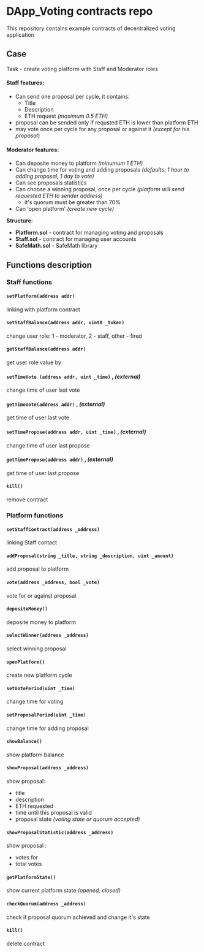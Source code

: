 # DApp_Voting contracts repo

This repository contains example contracts of decentralized voting application

## Case
Task - create voting platform with Staff and Moderator roles

#### Staff features:

* Can send one proposal per cycle, it contains:
	* Title
	* Description
	* ETH request _(maximum 0.5 ETH)_
* proposal can be sended only if requsted ETH is lower than platform ETH
* may vote once per cycle for any proposal or against it _(except for his proposal)_

#### Moderator features:

* Can deposite money to platform _(minumum 1 ETH)_
* Can change time for voting and adding proposals _(defaults: 1 hour to adding proposal, 1 day to vote)_
* Can see proposals statistics
* Can choose a winning proposal, once per cycle _(platform will send requested ETH to sender address)_
	* it's quorum must be greater than 70%
* Can 'open platform' _(create new cycle)_


**Structure**: 

* **Platform.sol** - contract for managing voting and proposals
* **Staff.sol** - contract for managing user accounts
* **SafeMath.sol** - SafeMath library

## Functions description
### Staff functions

#### `setPlatform(address addr)`
linking with platform contract

#### `setStaffBalance(address addr, uint8 _token)`
change user role: 1 - moderator, 2 - staff, other - fired

#### `getStaffBalance(address addr)`
get user role value by

#### `setTimeVote (address addr, uint _time)` , _(external)_
change time of user last vote

#### `getTimeVote(address addr)` , _(external)_
get time of user last vote

#### `setTimePropose(address addr, uint _time)` , _(external)_
change time of user last propose

#### `getTimePropose(address addr)` , _(external)_
get time of user last propose

#### `kill()`
remove contract


### Platform functions

#### `setStaffContract(address _address)`
linking Staff contact

#### `addProposal(string _title, string _description, uint _amount)`
add proposal to platform

#### `vote(address _address, bool _vote)`
vote for or against proposal

#### `depositeMoney()`
deposite money to platform

#### `selectWinner(address _address)`
select winning proposal

#### `openPlatform()`
create new platform cycle

#### `setVotePeriod(uint _time)`
change time for voting

#### `setProposalPeriod(uint _time)`
change time for adding proposal

#### `showBalance()`
show platform balance

#### `showProposal(address _address)`
show proposal:

* title
* description
* ETH requested
* time until this proposal is valid
* proposal state _(voting state or quorum accepted)_

#### `showProposalStatistic(address _address)`
show proposal :

* votes for
* total votes

#### `getPlatformState()`
show current platform state _(opened, closed)_

#### `checkQuorum(address _address)`
check if proposal quorum achieved and change it's state

#### `kill()`
delete contract
